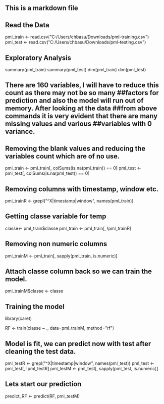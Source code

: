 ## This is a markdown file

## Read the Data

pml_train <- read.csv("C:/Users/chbasu/Downloads/pml-training.csv")
pml_test <- read.csv("C:/Users/chbasu/Downloads/pml-testing.csv")

## Exploratory Analysis

summary(pml_train)
summary(pml_test)
dim(pml_train)
dim(pml_test)

## There are 160 variables, I will have to reduce this count as there may not be so many  ##factors for prediction and also the model will run out of memory. After looking at the data  ##from above commands it is very evident that there are many missing values and various  ##variables with 0 variance.
## Removing the blank values and reducing the variables count which are of no use.

pml_train <- pml_train[, colSums(is.na(pml_train)) == 0]
pml_test <- pml_test[, colSums(is.na(pml_test)) == 0]

## Removing columns with timestamp, window etc.

pml_trainR <- grepl("^X|timestamp|window", names(pml_train)) 

## Getting classe variable for temp
classe<- pml_train$classe
pml_train <- pml_train[, !pml_trainR]

## Removing non numeric columns
pml_trainM <- pml_train[, sapply(pml_train, is.numeric)]

## Attach classe column back so we can train the model.
pml_trainM$classe <- classe

## Training the model
library(caret)

RF <- train(classe ~ ., data=pml_trainM, method="rf")

## Model is fit, we can predict now with test after cleaning the test data.

pml_testR <- grepl("^X|timestamp|window", names(pml_test))
pml_test <- pml_test[, !pml_testR]
pml_testM <- pml_test[, sapply(pml_test, is.numeric)]

## Lets start our prediction
predict_RF <- predict(RF, pml_testM)

